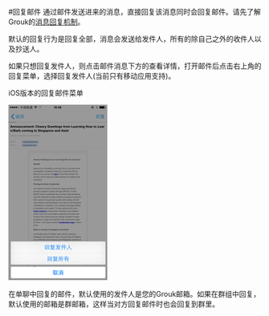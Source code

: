 #回复邮件
通过邮件发送进来的消息，直接回复该消息同时会回复邮件。请先了解Grouk的[消息回复机制](message-reply-discuss.md)。

默认的回复行为是回复全部，消息会发送给发件人，所有的除自己之外的收件人以及抄送人。

如果只想回复发件人，则点击邮件消息下方的查看详情，打开邮件后点击右上角的回复菜单，选择回复发件人(当前只有移动应用支持)。

iOS版本的回复邮件菜单

![邮件回复](imgs/email-reply-menu-ios-350.png)

在单聊中回复的邮件，默认使用的发件人是您的Grouk邮箱。如果在群组中回复，默认使用的邮箱是群邮箱，这样当对方回复邮件时也会回复到群里。